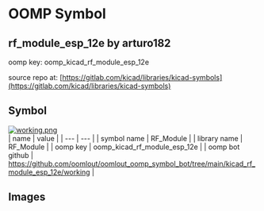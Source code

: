 # OOMP Symbol  
## rf_module_esp_12e  by arturo182  
  
oomp key: oomp_kicad_rf_module_esp_12e  
  
source repo at: [https://gitlab.com/kicad/libraries/kicad-symbols](https://gitlab.com/kicad/libraries/kicad-symbols)  
## Symbol  
  
[![working.png](working_600.png)](working.png)  
| name | value | 
| --- | --- | 
| symbol name | RF_Module | 
| library name | RF_Module | 
| oomp key | oomp_kicad_rf_module_esp_12e | 
| oomp bot github | https://github.com/oomlout/oomlout_oomp_symbol_bot/tree/main/kicad_rf_module_esp_12e/working | 
## Images  
